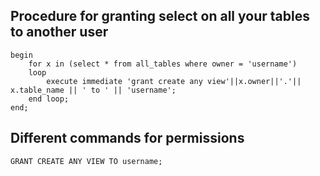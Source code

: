 ## Procedure for granting select on all your tables to another user

```
begin
    for x in (select * from all_tables where owner = 'username')
    loop
        execute immediate 'grant create any view'||x.owner||'.'|| x.table_name || ' to ' || 'username';
    end loop;
end;

```

## Different commands for permissions

```
GRANT CREATE ANY VIEW TO username;
```
